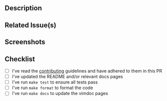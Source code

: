 ## Description

<!-- Describe the big picture of your changes to communicate to the maintainers why we should accept this pull request. -->

## Related Issue(s)

<!--
  If this PR fixes any issues, please link to the issue here.
  - Fixes #<issue_number>
-->

## Screenshots

<!-- Add screenshots of the changes if applicable, to help visualize the change. -->

## Checklist

- [ ] I've read the [contributing](https://github.com/ravitemer/mcphub.nvim/blob/main/CONTRIBUTING.md) guidelines and have adhered to them in this PR
- [ ] I've updated the README and/or relevant docs pages
- [ ] I've run `make test` to ensure all tests pass
- [ ] I've run `make format` to format the code
- [ ] I've run `make docs` to update the vimdoc pages
